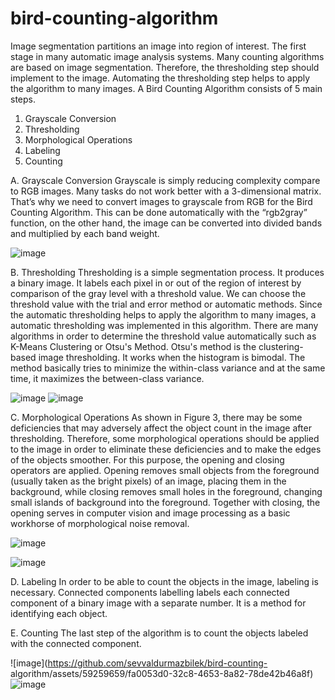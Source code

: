# bird-counting-algorithm

Image segmentation partitions an image into region of interest. The first stage in many automatic image analysis systems. Many counting algorithms are based on image segmentation. Therefore, the thresholding step should implement to the image. Automating the thresholding step helps to apply the algorithm to many images. A Bird Counting Algorithm consists of 5 main steps.
1. Grayscale Conversion
2. Thresholding
3. Morphological Operations
4. Labeling
5. Counting

A. Grayscale Conversion
Grayscale is simply reducing complexity compare to RGB images. Many tasks do not work better with a 3-dimensional matrix. That’s why we need to convert images to grayscale from RGB for the Bird Counting Algorithm. This can be done automatically with the “rgb2gray” function, on the other hand, the image can be converted into divided bands and multiplied by each band weight.

![image](https://github.com/sevvaldurmazbilek/bird-counting-algorithm/assets/59259659/9dfbab33-43c4-4a26-9aae-288ccccfa93e)


B. Thresholding
Thresholding is a simple segmentation process. It produces a binary image. It labels each pixel in or out of the region of interest by comparison of the gray level with a threshold value. We can choose the threshold value with the trial and error method or automatic methods. Since the automatic thresholding helps to apply the algorithm to many images, a automatic thresholding was implemented in this algorithm. There are many algorithms in order to determine the threshold value automatically such as K-Means Clustering or Otsu's Method. Otsu's method is the clustering-based image thresholding. It works when the histogram is bimodal. The method basically tries to minimize the within-class variance and at the same time, it maximizes the between-class variance.

![image](https://github.com/sevvaldurmazbilek/bird-counting-algorithm/assets/59259659/f5311be6-fae0-4d0e-ada4-46d78688d351)
![image](https://github.com/sevvaldurmazbilek/bird-counting-algorithm/assets/59259659/5f37befd-c213-44b7-ae0f-7d4e372757bf)


C. Morphological Operations
As shown in Figure 3, there may be some deficiencies that may adversely affect the object count in the image after thresholding. Therefore, some morphological operations should be applied to the image in order to eliminate these deficiencies and to make the edges of the objects smoother. For this purpose, the opening and closing operators are applied. Opening removes small objects from the foreground (usually taken as the bright pixels) of an image, placing them in the background, while closing removes small holes in the foreground, changing small islands of background into the foreground. Together with closing, the opening serves in computer vision and image processing as a basic workhorse of morphological noise removal. 

![image](https://github.com/sevvaldurmazbilek/bird-counting-algorithm/assets/59259659/d763fa74-a1b0-44f2-97a6-5dba4b1994cd)

![image](https://github.com/sevvaldurmazbilek/bird-counting-algorithm/assets/59259659/d56a0a6c-167f-450a-a547-858ae8cc151b)

D. Labeling
In order to be able to count the objects in the image, labeling is necessary. Connected components labelling labels each connected component of a binary image with a separate number. It is a method for identifying each object.

E. Counting
The last step of the algorithm is to count the objects labeled with the connected component.

![image](https://github.com/sevvaldurmazbilek/bird-counting-
algorithm/assets/59259659/fa0053d0-32c8-4653-8a82-78de42b46a8f)
![image](https://github.com/sevvaldurmazbilek/bird-counting-algorithm/assets/59259659/ab47212f-2864-44e3-a03c-bde9f424ba30)
